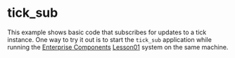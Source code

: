 tick_sub
========

This example shows basic code that subscribes for updates to a tick instance. One way to try it out is to start the `tick_sub` application while running the [Enterprise Components](https://github.com/exxeleron/enterprise-components) [Lesson01](https://github.com/exxeleron/enterprise-components/tree/develop/tutorial/Lesson01) system on the same machine.
